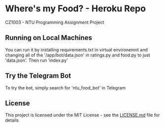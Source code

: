 # Where's my Food? - Heroku Repo

CZ1003 - NTU Programming Assignment Project

## Running on Local Machines
You can run it by installing requirements.txt in virtual environemnt
and changing all of the '/app/bot/data.json' in ratings.py and food.py to just 'data.json'. Then run 'index.py'

## Try the Telegram Bot

To try the bot, simply search for 'ntu_food_bot' in Telegram

## License

This project is licensed under the MIT License - see the [LICENSE.md](LICENSE.md) file for details
